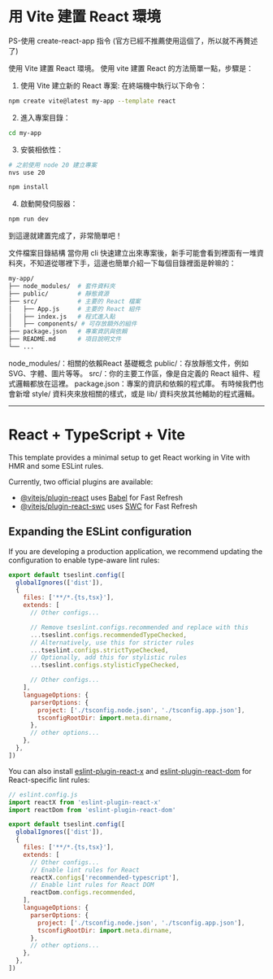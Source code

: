 # 用 Vite 建置 React 環境
PS-使用 create-react-app 指令 (官方已經不推薦使用這個了，所以就不再贅述了)

使用 Vite 建置 React 環境。
使用 vite 建置 React 的方法簡單一點，步驟是：

1. 使用 Vite 建立新的 React 專案: 在終端機中執行以下命令：
```bash
npm create vite@latest my-app --template react
```

2. 進入專案目錄：
```bash
cd my-app
```

3. 安裝相依性：
```bash
# 之前使用 node 20 建立專案
nvs use 20

npm install
```

4. 啟動開發伺服器：
```bash
npm run dev
```

到這邊就建置完成了，非常簡單吧！

文件檔案目錄結構
當你用 cli 快速建立出來專案後，新手可能會看到裡面有一堆資料夾，不知道從哪裡下手，這邊也簡單介紹一下每個目錄裡面是幹嘛的：
```bash
my-app/
├── node_modules/  # 套件資料夾
├── public/        # 靜態資源
├── src/           # 主要的 React 檔案
│   ├── App.js     # 主要的 React 組件
│   ├── index.js   # 程式進入點
│   ├── components/ # 可存放額外的組件
├── package.json   # 專案資訊與依賴
├── README.md      # 項目說明文件
└── ...
```

node_modules/：相關的依賴React 基礎概念
public/：存放靜態文件，例如 SVG、字體、圖片等等。
src/：你的主要工作區，像是自定義的 React 組件、程式邏輯都放在這裡。
package.json：專案的資訊和依賴的程式庫。
有時候我們也會新增 style/ 資料夾來放相關的樣式，或是 lib/ 資料夾放其他輔助的程式邏輯。

---

# React + TypeScript + Vite

This template provides a minimal setup to get React working in Vite with HMR and some ESLint rules.

Currently, two official plugins are available:

- [@vitejs/plugin-react](https://github.com/vitejs/vite-plugin-react/blob/main/packages/plugin-react) uses [Babel](https://babeljs.io/) for Fast Refresh
- [@vitejs/plugin-react-swc](https://github.com/vitejs/vite-plugin-react/blob/main/packages/plugin-react-swc) uses [SWC](https://swc.rs/) for Fast Refresh

## Expanding the ESLint configuration

If you are developing a production application, we recommend updating the configuration to enable type-aware lint rules:

```js
export default tseslint.config([
  globalIgnores(['dist']),
  {
    files: ['**/*.{ts,tsx}'],
    extends: [
      // Other configs...

      // Remove tseslint.configs.recommended and replace with this
      ...tseslint.configs.recommendedTypeChecked,
      // Alternatively, use this for stricter rules
      ...tseslint.configs.strictTypeChecked,
      // Optionally, add this for stylistic rules
      ...tseslint.configs.stylisticTypeChecked,

      // Other configs...
    ],
    languageOptions: {
      parserOptions: {
        project: ['./tsconfig.node.json', './tsconfig.app.json'],
        tsconfigRootDir: import.meta.dirname,
      },
      // other options...
    },
  },
])
```

You can also install [eslint-plugin-react-x](https://github.com/Rel1cx/eslint-react/tree/main/packages/plugins/eslint-plugin-react-x) and [eslint-plugin-react-dom](https://github.com/Rel1cx/eslint-react/tree/main/packages/plugins/eslint-plugin-react-dom) for React-specific lint rules:

```js
// eslint.config.js
import reactX from 'eslint-plugin-react-x'
import reactDom from 'eslint-plugin-react-dom'

export default tseslint.config([
  globalIgnores(['dist']),
  {
    files: ['**/*.{ts,tsx}'],
    extends: [
      // Other configs...
      // Enable lint rules for React
      reactX.configs['recommended-typescript'],
      // Enable lint rules for React DOM
      reactDom.configs.recommended,
    ],
    languageOptions: {
      parserOptions: {
        project: ['./tsconfig.node.json', './tsconfig.app.json'],
        tsconfigRootDir: import.meta.dirname,
      },
      // other options...
    },
  },
])
```
